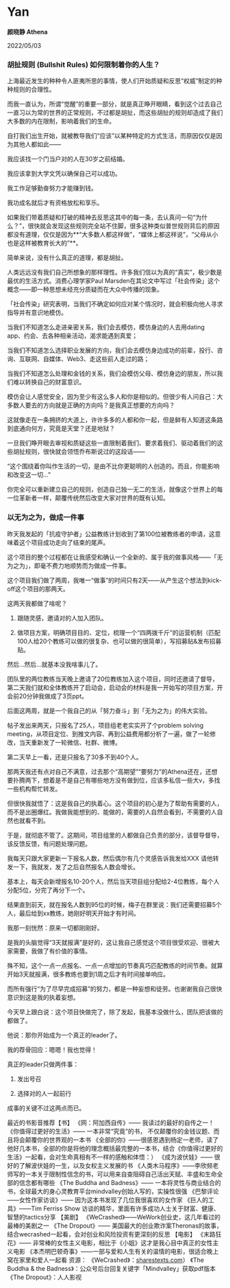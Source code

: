 # Yan

**颜晓静 Athena**

2022/05/03

### 胡扯规则 (Bullshit Rules) 如何限制着你的人生？

上海最近发生的种种令人匪夷所思的事情，使人们开始质疑和反思“权威”制定的种种规则的合理性。

而我一直认为，所谓“觉醒”的重要一部分，就是真正睁开眼睛，看到这个过去自己一直习以为常的世界的正常规则，不过都是胡扯，而这些胡扯的规则却造成了我们大多数的内在限制，影响着我们的生命。

自打我们出生开始，就被教导我们“应该”以某种特定的方式生活，而原因仅仅是因为其他人都如此——

我应该找一个门当户对的人在30岁之前结婚。

我应该拿到大学文凭以确保自己可以成功。

我工作足够勤奋努力才能赚到钱。

我功成名就后才有资格放松和享乐。

如果我们带着质疑和打破的精神去反思这其中的每一条，去认真问一句“为什么？”，很快就会发现这些规则完全站不住脚，很多这种类似普世规则背后的原因都没有道理，仅仅是因为**“大多数人都这样做”，“媒体上都这样说”，“父母从小也是这样被教育长大的”**。

简单来说，没有什么真正的道理，都是胡扯。

人类远远没有我们自己所想象的那样理性。许多我们信以为真的“真实”，极少数是最优的生活方式。消费心理学家Paul Marsden在其论文中写过「社会传染」这个概念——即一种思想未经充分质疑而在大众中传播的现象。

「社会传染」研究表明，当我们不确定如何应对某个情况时，就会积极向他人寻求指导并有意识地模仿。

当我们不知道怎么走进亲密关系，我们会去模仿，模仿身边的人去用dating app、约会、去各种相亲活动，渴求能遇到真爱；

当我们不知道怎么选择职业发展的方向，我们会去模仿身边成功的前辈，投行、咨询、互联网、自媒体、Web3、走这些前人走过的路；

当我们不知道怎么处理和金钱的关系，我们会模仿父母、模仿身边的朋友，所以我们难以转换自己的财富意识。

模仿会让人感觉安全，因为至少有这么多人和你是相似的。但很少有人问自己：大多数人要去的方向就是正确的方向吗？是我真正想要的方向吗？

这就像走在一条拥挤的大道上，许许多多的人都和你一起，但是鲜有人知道这条路到底通向何方，究竟是天堂？还是地狱？

一旦我们睁开眼去审视和质疑这些一直限制着我们、要求着我们、驱动着我们的这些胡扯规则，很快就会领悟乔布斯说过的这段话——

“这个围绕着你叫作生活的一切，是由不比你更聪明的人创造的。而且，你能影响和改变这一切...”

你完全可以重新建立自己的规则，创造自己独一无二的生活，就像这个世界上的每一位革新者一样，颠覆传统然后改变大家对世界的既有认知。

### 以无为之为，做成一件事

昨天我发起的「抗疫守护者」公益教练计划收到了第100位被教练者的申请，这意味着这个项目成功走向了结束的尾声。

这个项目的整个过程都在让我感受和确认一个全新的、属于我的做事风格——「无为之为」，即毫不费力地顺势而为做成一件事。

这个项目我们做了两周，我唯一“做事”的时间只有2天——从产生这个想法到kick-off这个项目的那两天。

这两天我都做了啥呢？

1.  跟随灵感，邀请对的人加入团队。
    
2.  做项目方案，明确项目目的、定位，梳理一个“四两拨千斤”的运营机制（匹配100人给20个教练可以做的很复杂、也可以做的很简单），写招募贴&发布招募贴。
    

然后...然后...就基本没我啥事儿了。

团队里的两位教练当天晚上邀请了20位教练加入这个项目，同时还邀请了督导，第二天我们就和全体教练开了启动会，启动会的材料是我一开始写的项目方案，开会前20分钟我做成了3页ppt。

后面这两周，就是一个我自己的从「努力奋斗」到「无为之为」的伟大实验。

帖子发出来两天，只报名了25人，项目组老老实实开了个problem solving meeting，从项目定位、到推文内容、再到公益费用都分析了一遍，做了一轮修改，当天重新发了一轮微信、社群、微博。

第二天早上一看，还是只报名了30多不到40个人。

那两天我还有点对自己不满意，过去那个“高期望”“要努力”的Athena还在，还想要扑腾两下，想着是不是自己有哪些地方没有做到位，应该多私信一些大v，多找一些机构帮忙转发。

但很快我就悟了：这是我自己的执着心。这个项目的初心是为了帮助有需要的人，而不是出圈爆红。我做我能想到的、能做的，需要的人自然会看到，不需要的人自然也就看不到。

于是，就彻底不管了。这期间，项目组里的人都做自己负责的部分，该督导督导，该反馈反馈，有问题处理问题。

我每天只跟大家更新一下报名人数，然后偶尔有几个灵感告诉我发给XXX 请他转发一下，我就发，发了之后自然报名人数会增长。

基本上，每天会新增报名10-20个人，然后当天项目组分配给2-4位教练，每个人分配5位，分完了再分下一个。

结果直到前天，就在报名人数到95位的时候，梅子在群里说：我们还需要招募5个人，最后给到xx教练，她刚好明天开始才有时间。

我那一刻恍然：原来一切都刚刚好。

是我的头脑觉得“3天就报满”是好的，这让我自己感觉这个项目很受欢迎、很被大家需要，我做了有价值的事情。

殊不知，这个一点一点报名、一点一点增加的节奏真巧匹配教练的时间节奏。就算开始3天就报满，很多教练也要到1周之后才有时间接单响应。

而所有强行“为了尽早完成招募”的努力，都是一种妄想和徒劳。也谢谢我自己很快意识到这是我的执着妄想。

今天早上跟白说：这个项目快做完了，除了发起，我基本没做什么，团队把该做的都做了。

他说：那你开始成为一个真正的leader了。

我的荐骨回应：嗯嗯！我也觉得！

真正的leader只做两件事：

1.  发出号召
    
2.  选择对的人一起前行
    

成事的关键不过这两点而已。

最近的书影音推荐【书】 《网：阿加西自传》—— 我读过的最好的自传之一！ 《你值得过更好的生活》—— 一本非常“究竟”的书， 不仅颠覆你的金钱议题、而且将会颠覆你的世界观的一本书 《全部的你》——很感恩遇到杨定一老师，读了他好几本书，全部的你是将他的理念概括最完整的一本书，结合《你值得过更好的生活》一起看，会对生命真相有不一样的感触和体悟：） 《成为波伏娃》—— 很好的了解波伏娃的一生，以及女权主义发展的书 《人类木马程序》——李欣频老师写的一本关于限制性信念的书，可以用来自查阻碍自己活出天赋、丰盛和生命全部的信念都有哪些 《The Buddha and Badness》—— 一本将灵性与商业结合的书，全球最大的身心灵教育平台mindvalley创始人写的，实操性很强 《巴黎评论——女性作家访谈》—— 因为这本书发现了几位我很喜欢的女作家 《巨人的工具》——Tim Ferriss Show 访谈的精华，里面有许多成功人士关于财富、健康、智慧的tactics分享 【美剧】 《WeCrashed》——WeWork创业史，这几年看过的最棒的美剧之一 《The Dropout》—— 美国最大的创业欺诈案Theronas的故事，结合wecrashed一起看，会对创业和风险投资有更深刻的反思 【电影】 《末路狂花》—— 非常棒的女性主义电影，相比于《小姐》这才是我心目中真正的女性主义电影 《本杰明巴顿奇事》——一部与爱和人生有关的温情的电影，很适合晚上窝在家里和爱人一起看 资源： 《WeCrashed》：[sharestexts.com](http://sharestexts.com)） 《The Buddha & the Badness》：公众号后台回复关键字「Mindvalley」获取pdf版本 《The Dropout》：人人影视